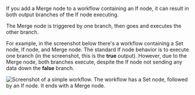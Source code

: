 If you add a Merge node to a workflow containing an If node, it can result in both output branches of the If node executing.

The Merge node is triggered by one branch, then goes and executes the other branch.

For example, in the screenshot below there's a workflow containing a Set node, If node, and Merge node. The standard If node behavior is to execute one branch (in the screenshot, this is the **true** output). However, due to the Merge node, both branches execute, despite the If node not sending any data down the **false** branch.

![Screenshot of a simple workflow. The workflow has a Set node, followed by an If node. It ends with a Merge node.](/_images/integrations/builtin/core-nodes/merge/if-merge-node.png)
